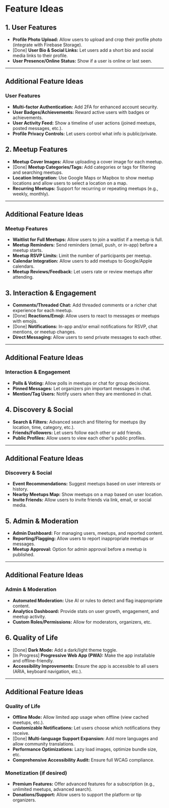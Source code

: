 # Feature Ideas

## 1. User Features

- **Profile Photo Upload:** Allow users to upload and crop their profile photo (integrate with Firebase Storage).
- [Done] **User Bio & Social Links:** Let users add a short bio and social media links to their profile.
- **User Presence/Online Status:** Show if a user is online or last seen.

---

## Additional Feature Ideas

### User Features

- **Multi-factor Authentication:** Add 2FA for enhanced account security.
- **User Badges/Achievements:** Reward active users with badges or achievements.
- **User Activity Feed:** Show a timeline of user actions (joined meetups, posted messages, etc.).
- **Profile Privacy Controls:** Let users control what info is public/private.

## 2. Meetup Features

- **Meetup Cover Images:** Allow uploading a cover image for each meetup.
- [Done] **Meetup Categories/Tags:** Add categories or tags for filtering and searching meetups.
- **Location Integration:** Use Google Maps or Mapbox to show meetup locations and allow users to select a location on a map.
- **Recurring Meetups:** Support for recurring or repeating meetups (e.g., weekly, monthly).

---

## Additional Feature Ideas

### Meetup Features

- **Waitlist for Full Meetups:** Allow users to join a waitlist if a meetup is full.
- **Meetup Reminders:** Send reminders (email, push, or in-app) before a meetup starts.
- **Meetup RSVP Limits:** Limit the number of participants per meetup.
- **Calendar Integration:** Allow users to add meetups to Google/Apple calendars.
- **Meetup Reviews/Feedback:** Let users rate or review meetups after attending.

## 3. Interaction & Engagement

- **Comments/Threaded Chat:** Add threaded comments or a richer chat experience for each meetup.
- [Done] **Reactions/Emoji:** Allow users to react to messages or meetups with emojis.
- [Done] **Notifications:** In-app and/or email notifications for RSVP, chat mentions, or meetup changes.
- **Direct Messaging:** Allow users to send private messages to each other.

---

## Additional Feature Ideas

### Interaction & Engagement

- **Polls & Voting:** Allow polls in meetups or chat for group decisions.
- **Pinned Messages:** Let organizers pin important messages in chat.
- **Mention/Tag Users:** Notify users when they are mentioned in chat.

## 4. Discovery & Social

- **Search & Filters:** Advanced search and filtering for meetups (by location, time, category, etc.).
- **Friends/Followers:** Let users follow each other or add friends.
- **Public Profiles:** Allow users to view each other's public profiles.

---

## Additional Feature Ideas

### Discovery & Social

- **Event Recommendations:** Suggest meetups based on user interests or history.
- **Nearby Meetups Map:** Show meetups on a map based on user location.
- **Invite Friends:** Allow users to invite friends via link, email, or social media.

## 5. Admin & Moderation

- **Admin Dashboard:** For managing users, meetups, and reported content.
- **Reporting/Flagging:** Allow users to report inappropriate meetups or messages.
- **Meetup Approval:** Option for admin approval before a meetup is published.

---

## Additional Feature Ideas

### Admin & Moderation

- **Automated Moderation:** Use AI or rules to detect and flag inappropriate content.
- **Analytics Dashboard:** Provide stats on user growth, engagement, and meetup activity.
- **Custom Roles/Permissions:** Allow for moderators, organizers, etc.

## 6. Quality of Life

- [Done] **Dark Mode:** Add a dark/light theme toggle.
- [In Progress] **Progressive Web App (PWA):** Make the app installable and offline-friendly.
- **Accessibility Improvements:** Ensure the app is accessible to all users (ARIA, keyboard navigation, etc.).

---

## Additional Feature Ideas

### Quality of Life

- **Offline Mode:** Allow limited app usage when offline (view cached meetups, etc.).
- **Customizable Notifications:** Let users choose which notifications they receive.
- [Done] **Multi-language Support Expansion:** Add more languages and allow community translations.
- **Performance Optimizations:** Lazy load images, optimize bundle size, etc.
- **Comprehensive Accessibility Audit:** Ensure full WCAG compliance.

### Monetization (if desired)

- **Premium Features:** Offer advanced features for a subscription (e.g., unlimited meetups, advanced search).
- **Donations/Support:** Allow users to support the platform or tip organizers.
